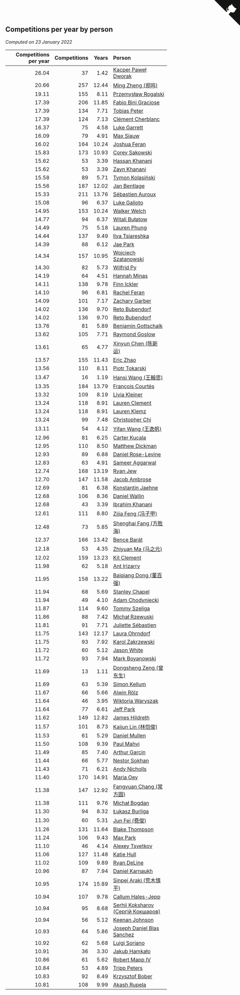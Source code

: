 ## Competitions per year by person

*Computed on 23 January 2022*

| Competitions per year | Competitions | Years | Person |
| ---: | ---: | ---: | :--- |
| 26.04 | 37 | 1.42 | [Kacper Paweł Dworak](https://www.worldcubeassociation.org/persons/2020DWOR01) |
| 20.66 | 257 | 12.44 | [Ming Zheng (郑鸣)](https://www.worldcubeassociation.org/persons/2009ZHEN11) |
| 19.11 | 155 | 8.11 | [Przemysław Rogalski](https://www.worldcubeassociation.org/persons/2013ROGA02) |
| 17.39 | 206 | 11.85 | [Fabio Bini Graciose](https://www.worldcubeassociation.org/persons/2010GRAC02) |
| 17.39 | 134 | 7.71 | [Tobias Peter](https://www.worldcubeassociation.org/persons/2014PETE03) |
| 17.39 | 124 | 7.13 | [Clément Cherblanc](https://www.worldcubeassociation.org/persons/2014CHER05) |
| 16.37 | 75 | 4.58 | [Luke Garrett](https://www.worldcubeassociation.org/persons/2017GARR05) |
| 16.09 | 79 | 4.91 | [Max Siauw](https://www.worldcubeassociation.org/persons/2017SIAU02) |
| 16.02 | 164 | 10.24 | [Joshua Feran](https://www.worldcubeassociation.org/persons/2011FERA01) |
| 15.83 | 173 | 10.93 | [Corey Sakowski](https://www.worldcubeassociation.org/persons/2011SAKO01) |
| 15.62 | 53 | 3.39 | [Hassan Khanani](https://www.worldcubeassociation.org/persons/2018KHAN26) |
| 15.62 | 53 | 3.39 | [Zayn Khanani](https://www.worldcubeassociation.org/persons/2018KHAN28) |
| 15.58 | 89 | 5.71 | [Tymon Kolasiński](https://www.worldcubeassociation.org/persons/2016KOLA02) |
| 15.56 | 187 | 12.02 | [Jan Bentlage](https://www.worldcubeassociation.org/persons/2010BENT01) |
| 15.33 | 211 | 13.76 | [Sébastien Auroux](https://www.worldcubeassociation.org/persons/2008AURO01) |
| 15.08 | 96 | 6.37 | [Luke Galioto](https://www.worldcubeassociation.org/persons/2015GALI02) |
| 14.95 | 153 | 10.24 | [Walker Welch](https://www.worldcubeassociation.org/persons/2011WELC01) |
| 14.77 | 94 | 6.37 | [Witali Bułatow](https://www.worldcubeassociation.org/persons/2015BUAT01) |
| 14.49 | 75 | 5.18 | [Lauren Phung](https://www.worldcubeassociation.org/persons/2016PHUN02) |
| 14.44 | 137 | 9.49 | [Ilya Tsiareshka](https://www.worldcubeassociation.org/persons/2012TERE01) |
| 14.39 | 88 | 6.12 | [Jae Park](https://www.worldcubeassociation.org/persons/2015PARK24) |
| 14.34 | 157 | 10.95 | [Wojciech Szatanowski](https://www.worldcubeassociation.org/persons/2011SZAT01) |
| 14.30 | 82 | 5.73 | [Wilfrid Py](https://www.worldcubeassociation.org/persons/2016PYWI01) |
| 14.19 | 64 | 4.51 | [Hannah Minas](https://www.worldcubeassociation.org/persons/2017MINA04) |
| 14.11 | 138 | 9.78 | [Finn Ickler](https://www.worldcubeassociation.org/persons/2012ICKL01) |
| 14.10 | 96 | 6.81 | [Rachel Feran](https://www.worldcubeassociation.org/persons/2015FERA01) |
| 14.09 | 101 | 7.17 | [Zachary Garber](https://www.worldcubeassociation.org/persons/2014GARB01) |
| 14.02 | 136 | 9.70 | [Reto Bubendorf](https://www.worldcubeassociation.org/persons/2012BUBE01) |
| 14.02 | 136 | 9.70 | [Reto Bubendorf](https://www.worldcubeassociation.org/persons/2012BUBE01) |
| 13.76 | 81 | 5.89 | [Benjamin Gottschalk](https://www.worldcubeassociation.org/persons/2016GOTT01) |
| 13.62 | 105 | 7.71 | [Raymond Goslow](https://www.worldcubeassociation.org/persons/2014GOSL01) |
| 13.61 | 65 | 4.77 | [Xinyun Chen (陈新运)](https://www.worldcubeassociation.org/persons/2017CHEN36) |
| 13.57 | 155 | 11.43 | [Eric Zhao](https://www.worldcubeassociation.org/persons/2010ZHAO19) |
| 13.56 | 110 | 8.11 | [Piotr Tokarski](https://www.worldcubeassociation.org/persons/2013TOKA01) |
| 13.47 | 16 | 1.19 | [Hansi Wang (王翰思)](https://www.worldcubeassociation.org/persons/2020WANG19) |
| 13.35 | 184 | 13.79 | [François Courtès](https://www.worldcubeassociation.org/persons/2008COUR01) |
| 13.32 | 109 | 8.19 | [Livia Kleiner](https://www.worldcubeassociation.org/persons/2013KLEI03) |
| 13.24 | 118 | 8.91 | [Lauren Clement](https://www.worldcubeassociation.org/persons/2013KLEM01) |
| 13.24 | 118 | 8.91 | [Lauren Klemz](https://www.worldcubeassociation.org/persons/2013KLEM01) |
| 13.24 | 99 | 7.48 | [Christopher Chi](https://www.worldcubeassociation.org/persons/2014CHIC01) |
| 13.11 | 54 | 4.12 | [Yifan Wang (王逸帆)](https://www.worldcubeassociation.org/persons/2017WANY29) |
| 12.96 | 81 | 6.25 | [Carter Kucala](https://www.worldcubeassociation.org/persons/2015KUCA01) |
| 12.95 | 110 | 8.50 | [Matthew Dickman](https://www.worldcubeassociation.org/persons/2013DICK01) |
| 12.93 | 89 | 6.88 | [Daniel Rose-Levine](https://www.worldcubeassociation.org/persons/2015ROSE01) |
| 12.83 | 63 | 4.91 | [Sameer Aggarwal](https://www.worldcubeassociation.org/persons/2017AGGA01) |
| 12.74 | 168 | 13.19 | [Ryan Jew](https://www.worldcubeassociation.org/persons/2008JEWR01) |
| 12.70 | 147 | 11.58 | [Jacob Ambrose](https://www.worldcubeassociation.org/persons/2010AMBR01) |
| 12.69 | 81 | 6.38 | [Konstantin Jaehne](https://www.worldcubeassociation.org/persons/2015JAEH01) |
| 12.68 | 106 | 8.36 | [Daniel Wallin](https://www.worldcubeassociation.org/persons/2013WALL03) |
| 12.68 | 43 | 3.39 | [Ibrahim Khanani](https://www.worldcubeassociation.org/persons/2018KHAN27) |
| 12.61 | 111 | 8.80 | [Zijia Feng (冯子甲)](https://www.worldcubeassociation.org/persons/2013FENG02) |
| 12.48 | 73 | 5.85 | [Shenghai Fang (方胜海)](https://www.worldcubeassociation.org/persons/2016FANG01) |
| 12.37 | 166 | 13.42 | [Bence Barát](https://www.worldcubeassociation.org/persons/2008BARA01) |
| 12.18 | 53 | 4.35 | [Zhiyuan Ma (马之元)](https://www.worldcubeassociation.org/persons/2017MAZH04) |
| 12.02 | 159 | 13.23 | [Kit Clement](https://www.worldcubeassociation.org/persons/2008CLEM01) |
| 11.98 | 62 | 5.18 | [Ant Irizarry](https://www.worldcubeassociation.org/persons/2016IRIZ02) |
| 11.95 | 158 | 13.22 | [Baiqiang Dong (董百强)](https://www.worldcubeassociation.org/persons/2008DONG06) |
| 11.94 | 68 | 5.69 | [Stanley Chapel](https://www.worldcubeassociation.org/persons/2016CHAP04) |
| 11.94 | 49 | 4.10 | [Adam Chodyniecki](https://www.worldcubeassociation.org/persons/2017CHOD02) |
| 11.87 | 114 | 9.60 | [Tommy Szeliga](https://www.worldcubeassociation.org/persons/2012SZEL01) |
| 11.86 | 88 | 7.42 | [Michał Rzewuski](https://www.worldcubeassociation.org/persons/2014RZEW01) |
| 11.81 | 91 | 7.71 | [Juliette Sébastien](https://www.worldcubeassociation.org/persons/2014SEBA01) |
| 11.75 | 143 | 12.17 | [Laura Ohrndorf](https://www.worldcubeassociation.org/persons/2009OHRN01) |
| 11.75 | 93 | 7.92 | [Karol Zakrzewski](https://www.worldcubeassociation.org/persons/2014ZAKR01) |
| 11.72 | 60 | 5.12 | [Jason White](https://www.worldcubeassociation.org/persons/2016WHIT16) |
| 11.72 | 93 | 7.94 | [Mark Boyanowski](https://www.worldcubeassociation.org/persons/2014BOYA01) |
| 11.69 | 13 | 1.11 | [Dongsheng Zeng (曾东生)](https://www.worldcubeassociation.org/persons/2020ZENG03) |
| 11.69 | 63 | 5.39 | [Simon Kellum](https://www.worldcubeassociation.org/persons/2016KELL12) |
| 11.67 | 66 | 5.66 | [Alwin Rölz](https://www.worldcubeassociation.org/persons/2016ROLZ01) |
| 11.64 | 46 | 3.95 | [Wiktoria Waryszak](https://www.worldcubeassociation.org/persons/2018WARY01) |
| 11.64 | 77 | 6.61 | [Jeff Park](https://www.worldcubeassociation.org/persons/2015PARK08) |
| 11.62 | 149 | 12.82 | [James Hildreth](https://www.worldcubeassociation.org/persons/2009HILD01) |
| 11.57 | 101 | 8.73 | [Kaijun Lin (林恺俊)](https://www.worldcubeassociation.org/persons/2013LINK01) |
| 11.53 | 61 | 5.29 | [Daniel Mullen](https://www.worldcubeassociation.org/persons/2016MULL04) |
| 11.50 | 108 | 9.39 | [Paul Mahvi](https://www.worldcubeassociation.org/persons/2012MAHV01) |
| 11.49 | 85 | 7.40 | [Arthur Garcin](https://www.worldcubeassociation.org/persons/2014GARC27) |
| 11.44 | 66 | 5.77 | [Nestor Sokhan](https://www.worldcubeassociation.org/persons/2016SOKH01) |
| 11.43 | 71 | 6.21 | [Andy Nicholls](https://www.worldcubeassociation.org/persons/2015NICH04) |
| 11.40 | 170 | 14.91 | [Maria Oey](https://www.worldcubeassociation.org/persons/2007OEYM01) |
| 11.38 | 147 | 12.92 | [Fangyuan Chang (常方圆)](https://www.worldcubeassociation.org/persons/2009CHAN04) |
| 11.38 | 111 | 9.76 | [Michał Bogdan](https://www.worldcubeassociation.org/persons/2012BOGD01) |
| 11.30 | 94 | 8.32 | [Łukasz Burliga](https://www.worldcubeassociation.org/persons/2013BURL01) |
| 11.30 | 60 | 5.31 | [Jun Fei (费俊)](https://www.worldcubeassociation.org/persons/2016FEIJ02) |
| 11.26 | 131 | 11.64 | [Blake Thompson](https://www.worldcubeassociation.org/persons/2010THOM03) |
| 11.24 | 106 | 9.43 | [Max Park](https://www.worldcubeassociation.org/persons/2012PARK03) |
| 11.10 | 46 | 4.14 | [Alexey Tsvetkov](https://www.worldcubeassociation.org/persons/2017TSVE02) |
| 11.06 | 127 | 11.48 | [Katie Hull](https://www.worldcubeassociation.org/persons/2010HULL01) |
| 11.02 | 109 | 9.89 | [Ryan DeLine](https://www.worldcubeassociation.org/persons/2012DELI01) |
| 10.96 | 87 | 7.94 | [Daniel Karnaukh](https://www.worldcubeassociation.org/persons/2014KARN02) |
| 10.95 | 174 | 15.89 | [Sinpei Araki (荒木慎平)](https://www.worldcubeassociation.org/persons/2006ARAK01) |
| 10.94 | 107 | 9.78 | [Callum Hales-Jepp](https://www.worldcubeassociation.org/persons/2012HALE01) |
| 10.94 | 95 | 8.68 | [Serhii Koksharov (Сергій Кокшаров)](https://www.worldcubeassociation.org/persons/2013KOKS01) |
| 10.94 | 56 | 5.12 | [Keenan Johnson](https://www.worldcubeassociation.org/persons/2016JOHN30) |
| 10.93 | 64 | 5.86 | [Joseph Daniel Blas Sanchez](https://www.worldcubeassociation.org/persons/2016SANC08) |
| 10.92 | 62 | 5.68 | [Luigi Soriano](https://www.worldcubeassociation.org/persons/2016SORI04) |
| 10.91 | 36 | 3.30 | [Jakub Hamkało](https://www.worldcubeassociation.org/persons/2018HAMK01) |
| 10.86 | 61 | 5.62 | [Robert Mapp IV](https://www.worldcubeassociation.org/persons/2016IVRO01) |
| 10.84 | 53 | 4.89 | [Tripp Peters](https://www.worldcubeassociation.org/persons/2017PETE04) |
| 10.83 | 92 | 8.49 | [Krzysztof Bober](https://www.worldcubeassociation.org/persons/2013BOBE01) |
| 10.81 | 108 | 9.99 | [Akash Rupela](https://www.worldcubeassociation.org/persons/2012RUPE01) |


<a href="https://github.com/jonatanklosko/wca_statistics" class="github-corner" aria-label="View source on Github"><svg width="80" height="80" viewBox="0 0 250 250" style="fill:#151513; color:#fff; position: absolute; top: 0; border: 0; right: 0;" aria-hidden="true"><path d="M0,0 L115,115 L130,115 L142,142 L250,250 L250,0 Z"></path><path d="M128.3,109.0 C113.8,99.7 119.0,89.6 119.0,89.6 C122.0,82.7 120.5,78.6 120.5,78.6 C119.2,72.0 123.4,76.3 123.4,76.3 C127.3,80.9 125.5,87.3 125.5,87.3 C122.9,97.6 130.6,101.9 134.4,103.2" fill="currentColor" style="transform-origin: 130px 106px;" class="octo-arm"></path><path d="M115.0,115.0 C114.9,115.1 118.7,116.5 119.8,115.4 L133.7,101.6 C136.9,99.2 139.9,98.4 142.2,98.6 C133.8,88.0 127.5,74.4 143.8,58.0 C148.5,53.4 154.0,51.2 159.7,51.0 C160.3,49.4 163.2,43.6 171.4,40.1 C171.4,40.1 176.1,42.5 178.8,56.2 C183.1,58.6 187.2,61.8 190.9,65.4 C194.5,69.0 197.7,73.2 200.1,77.6 C213.8,80.2 216.3,84.9 216.3,84.9 C212.7,93.1 206.9,96.0 205.4,96.6 C205.1,102.4 203.0,107.8 198.3,112.5 C181.9,128.9 168.3,122.5 157.7,114.1 C157.9,116.9 156.7,120.9 152.7,124.9 L141.0,136.5 C139.8,137.7 141.6,141.9 141.8,141.8 Z" fill="currentColor" class="octo-body"></path></svg></a><style>.github-corner:hover .octo-arm{animation:octocat-wave 560ms ease-in-out}@keyframes octocat-wave{0%,100%{transform:rotate(0)}20%,60%{transform:rotate(-25deg)}40%,80%{transform:rotate(10deg)}}@media (max-width:500px){.github-corner:hover .octo-arm{animation:none}.github-corner .octo-arm{animation:octocat-wave 560ms ease-in-out}}</style>
